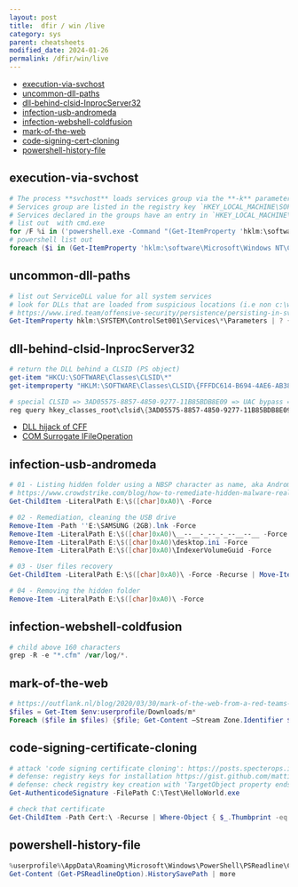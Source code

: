 ```yaml
---
layout: post
title:  dfir / win /live
category: sys
parent: cheatsheets
modified_date: 2024-01-26
permalink: /dfir/win/live
---
```


<!-- vscode-markdown-toc -->

* [execution-via-svchost](#execution-via-svchost)
* [uncommon-dll-paths](#uncommon-dll-paths)
* [dll-behind-clsid-InprocServer32](#dll-behind-clsid-InprocServer32)
* [infection-usb-andromeda](#infection-usb-andromeda)
* [infection-webshell-coldfusion](#infection-webshell-coldfusion)
* [mark-of-the-web](#mark-of-the-web)
* [code-signing-cert-cloning](#code-signing-cert-cloning)
* [powershell-history-file](#powershell-history-file)

## execution-via-svchost
```powershell
# The process **svchost** loads services group via the **-k** parameter.
# Services group are listed in the registry key `HKEY_LOCAL_MACHINE\SOFTWARE\Microsoft\Windows NT\CurrentVersion\SVCHOST`.
# Services declared in the groups have an entry in `HKEY_LOCAL_MACHINE\SYSTEM\CurrentControlSet\Services`.
# list out  with cmd.exe
for /F %i in ('powershell.exe -Command "(Get-ItemProperty 'hklm:\software\Microsoft\Windows NT\CurrentVersion\SVCHOST') | select -expandProperty LocalServiceNoNetwork"') do powershell.exe -Command "(Get-ItemProperty 'hklm:\system\CurrentControlSet\Services\%i')"
# powershell list out
foreach ($i in (Get-ItemProperty 'hklm:\software\Microsoft\Windows NT\CurrentVersion\SVCHOST' | select -expandProperty LocalServiceNoNetwork)) { (Get-ItemProperty hklm:\system\CurrentControlSet\Services\$i).Description } 
```

## uncommon-dll-paths
```powershell
# list out ServiceDLL value for all system services
# look for DLLs that are loaded from suspicious locations (i.e non c:\windows\system32)
# https://www.ired.team/offensive-security/persistence/persisting-in-svchost.exe-with-a-service-dll-servicemain
Get-ItemProperty hklm:\SYSTEM\ControlSet001\Services\*\Parameters | ? { $_.servicedll } | select psparentpath, servicedll
```

## dll-behind-clsid-InprocServer32
```powershell
# return the DLL behind a CLSID (PS object)
get-item "HKCU:\SOFTWARE\Classes\CLSID\*"
get-itemproperty "HKLM:\SOFTWARE\Classes\CLSID\{FFFDC614-B694-4AE6-AB38-5D6374584B52}\InprocServer32"

# special CLSID => 3AD05575-8857-4850-9277-11B85BDB8E09 => UAC bypass => TTP "COM surrogate" => write DLL in 'system32'
reg query hkey_classes_root\clsid\{3AD05575-8857-4850-9277-11B85BDB8E09}
```
- [DLL hijack of CFF](https://www.ired.team/offensive-security/privilege-escalation/t1038-dll-hijacking#observations)
- [COM Surrogate IFileOperation](https://www.elastic.co/security-labs/exploring-windows-uac-bypasses-techniques-and-detection-strategies)

## <a name='get-adcomputer'></a>infection-usb-andromeda
```powershell
# 01 - Listing hidden folder using a NBSP character as name, aka Andromeda USB infections
# https://www.crowdstrike.com/blog/how-to-remediate-hidden-malware-real-time-response/
Get-ChildItem -LiteralPath E:\$([char]0xA0)\ -Force

# 02 - Remediation, cleaning the USB drive
Remove-Item -Path ''E:\SAMSUNG (2GB).lnk -Force
Remove-Item -LiteralPath E:\$([char]0xA0)\__--__-_--_-_--__--__ -Force
Remove-Item -LiteralPath E:\$([char]0xA0)\desktop.ini -Force
Remove-Item -LiteralPath E:\$([char]0xA0)\IndexerVolumeGuid -Force

# 03 - User files recovery
Get-ChildItem -LiteralPath E:\$([char]0xA0)\ -Force -Recurse | Move-Item -Destination E:\

# 04 - Removing the hidden folder
Remove-Item -LiteralPath E:\$([char]0xA0)\ -Force
```

## <a name='get-adcomputer'></a>infection-webshell-coldfusion
```powershell
# child above 160 characters
grep -R -e "*.cfm" /var/log/*.
```

## <a name='get-adcomputer'></a>mark-of-the-web
```powershell
# https://outflank.nl/blog/2020/03/30/mark-of-the-web-from-a-red-teams-perspective/
$files = Get-Item $env:userprofile/Downloads/m* 
Foreach ($file in $files) {$file; Get-Content –Stream Zone.Identifier $file; echo "`n"} 
```

## code-signing-certificate-cloning
```powershell
# attack 'code signing certificate cloning': https://posts.specterops.io/code-signing-certificate-cloning-attacks-and-defenses-6f98657fc6ec
# defense: registry keys for installation https://gist.github.com/mattifestation/75d6117707bcf8c26845b3cbb6ad2b6b#file-rootcainstallationdetection-xml
# defense: check registry key creation with 'TargetObject property ends with "<THUMBPRINT_VALUE>\Blob"'
Get-AuthenticodeSignature -FilePath C:\Test\HelloWorld.exe

# check that certificate
Get-ChildItem -Path Cert:\ -Recurse | Where-Object { $_.Thumbprint -eq '1F3D38F280635F275BE92B87CF83E40E40458400' } | Format-List *
```

 ## powershell-history-file
```powershell
%userprofile%\AppData\Roaming\Microsoft\Windows\PowerShell\PSReadline\ConsoleHost_history.txt
Get-Content (Get-PSReadlineOption).HistorySavePath | more
``` 
